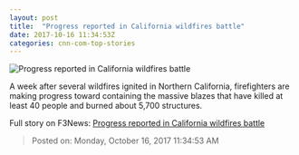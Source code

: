 ```yaml
---
layout: post
title:  "Progress reported in California wildfires battle"
date: 2017-10-16 11:34:53Z
categories: cnn-com-top-stories
---
```


![Progress reported in California wildfires battle](http://cdn.cnn.com/cnnnext/dam/assets/171016003006-02-california-wildfires-1014-super-tease.jpg)

A week after several wildfires ignited in Northern California, firefighters are making progress toward containing the massive blazes that have killed at least 40 people and burned about 5,700 structures.


Full story on F3News: [Progress reported in California wildfires battle](http://www.f3nws.com/n/C3GZfB)

> Posted on: Monday, October 16, 2017 11:34:53 AM
